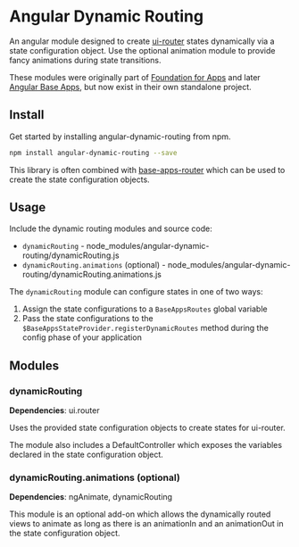 # Angular Dynamic Routing
An angular module designed to create [ui-router](https://github.com/angular-ui/ui-router) states dynamically via a state configuration object.  Use the optional animation module to provide fancy animations during state transitions.

These modules were originally part of [Foundation for Apps](https://github.com/zurb/foundation-apps) and later [Angular Base Apps](https://github.com/base-apps/angular-base-apps), but now exist in their own standalone project.

## Install

Get started by installing angular-dynamic-routing from npm.

```bash
npm install angular-dynamic-routing --save
```

This library is often combined with [base-apps-router](https://github.com/base-apps/base-apps-router) which can be used to create the state configuration objects.

## Usage

Include the dynamic routing modules and source code:
- `dynamicRouting` - node_modules/angular-dynamic-routing/dynamicRouting.js
- `dynamicRouting.animations` (optional) - node_modules/angular-dynamic-routing/dynamicRouting.animations.js

The `dynamicRouting` module can configure states in one of two ways:

1. Assign the state configurations to a `BaseAppsRoutes` global variable
2. Pass the state configurations to the `$BaseAppsStateProvider.registerDynamicRoutes` method during the config phase of your application

## Modules

### dynamicRouting
**Dependencies**: ui.router

Uses the provided state configuration objects to create states for ui-router.

The module also includes a DefaultController which exposes the variables declared in the state configuration object.

### dynamicRouting.animations (optional)
**Dependencies**: ngAnimate, dynamicRouting

This module is an optional add-on which allows the dynamically routed views to animate as long as there is an animationIn and an animationOut in the state configuration object.
